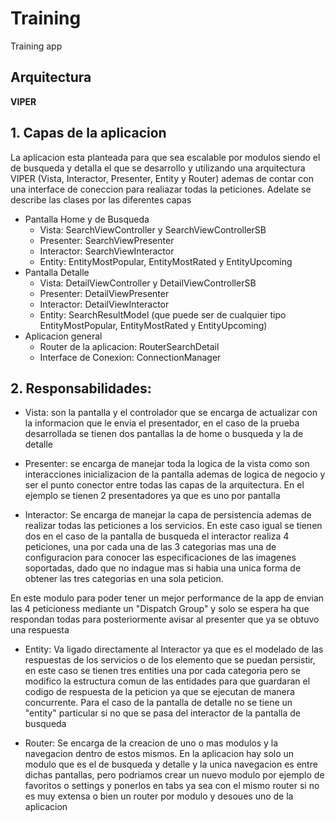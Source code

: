 # Training
Training app 

## Arquitectura
**VIPER**

## 1. Capas de la aplicacion
La aplicacion esta planteada para que sea escalable por modulos siendo el de busqueda y detalla el que se desarrollo y utilizando una arquitectura VIPER (Vista, Interactor, Presenter, Entity y Router) ademas de contar con una interface de   coneccion para realiazar todas la peticiones. Adelate se describe las clases por las diferentes capas

- Pantalla Home y de Busqueda
  - Vista: SearchViewController y SearchViewControllerSB
  - Presenter: SearchViewPresenter
  - Interactor: SearchViewInteractor
  - Entity: EntityMostPopular, EntityMostRated y EntityUpcoming
- Pantalla Detalle
  - Vista: DetailViewController y DetailViewControllerSB
  - Presenter: DetailViewPresenter
  - Interactor: DetailViewInteractor
  - Entity: SearchResultModel (que puede ser de cualquier tipo EntityMostPopular, EntityMostRated y EntityUpcoming)
- Aplicacion general
  - Router de la aplicacion: RouterSearchDetail
  - Interface de Conexion: ConnectionManager
  
## 2. Responsabilidades:
  - Vista: son la pantalla y el controlador que se encarga de actualizar con la informacion que le envia el presentador, en el caso de la prueba desarrollada se tienen dos pantallas la de home o busqueda y la de detalle 

  - Presenter: se encarga de manejar toda la logica de la vista como son interacciones inicializacion de la pantalla ademas de logica de negocio y ser el punto conector entre todas las capas de la arquitectura. En el ejemplo se tienen 2 presentadores ya que es uno por pantalla

  - Interactor: Se encarga de manejar la capa de persistencia ademas de realizar todas las peticiones a los servicios. En este caso igual se tienen dos en el caso de la pantalla de busqueda el interactor realiza 4 peticiones, una por cada una de las 3 categorias mas una de configuracion para conocer las especificaciones de las imagenes soportadas, dado que no indague mas si habia una unica forma de obtener las tres categorias en una sola peticion.

En este modulo para poder tener un mejor performance de la app de envian las 4 peticioness mediante un "Dispatch Group" y solo se espera ha que respondan todas para posteriormente avisar al presenter que ya se obtuvo una respuesta

  - Entity: Va ligado directamente al Interactor ya que es el modelado de las respuestas de los servicios o de los elemento que se puedan persistir, en este caso se tienen tres entities una por cada categoria pero se modifico la estructura comun de las entidades para que guardaran el codigo de respuesta de la peticion ya que se ejecutan de manera concurrente. Para el caso de la pantalla de detalle no se tiene un "entity" particular si no que se pasa del interactor de la pantalla de busqueda

  - Router: Se encarga de la creacion de uno o mas modulos y la navegacion dentro de estos mismos. En la aplicacion hay solo un modulo que es el de busqueda y detalle y la unica navegacion es entre dichas pantallas, pero podriamos crear un nuevo modulo por ejemplo de favoritos o settings y ponerlos en tabs ya sea con el mismo router si no es muy extensa o bien un router por modulo y desoues uno de la aplicacion


